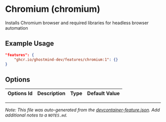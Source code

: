 
# Chromium (chromium)

Installs Chromium browser and required libraries for headless browser automation

## Example Usage

```json
"features": {
    "ghcr.io/ghostmind-dev/features/chromium:1": {}
}
```

## Options

| Options Id | Description | Type | Default Value |
|-----|-----|-----|-----|




---

_Note: This file was auto-generated from the [devcontainer-feature.json](https://github.com/ghostmind-dev/features/blob/main/features/src/chromium/devcontainer-feature.json).  Add additional notes to a `NOTES.md`._
